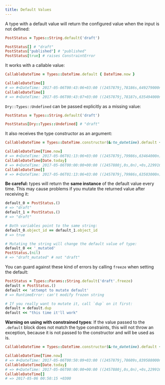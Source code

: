 ```yaml
---
title: Default Values
---
```


A type with a default value will return the configured value when the input is not defined:

``` ruby
PostStatus = Types::String.default('draft')

PostStatus[] # "draft"
PostStatus["published"] # "published"
PostStatus[true] # raises ConstraintError
```

It works with a callable value:

``` ruby
CallableDateTime = Types::DateTime.default { DateTime.now }

CallableDateTime[]
# => #<DateTime: 2017-05-06T00:43:06+03:00 ((2457879j,78186s,649279000n),+10800s,2299161j)>
CallableDateTime[]
# => #<DateTime: 2017-05-06T00:43:07+03:00 ((2457879j,78187s,635494000n),+10800s,2299161j)>
```

`Dry::Types::Undefined` can be passed explicitly as a missing value:

```ruby
PostStatus = Types::String.default('draft')

PostStatus[Dry::Types::Undefined] # "draft"
```

It also receives the type constructor as an argument:

```ruby
CallableDateTime = Types::DateTime.constructor(&:to_datetime).default { |type| type[Time.now] }

CallableDateTime[Time.now]
# => #<DateTime: 2017-05-06T01:13:06+03:00 ((2457879j,79986s,63464000n),+10800s,2299161j)>
CallableDateTime[Date.today]
# => #<DateTime: 2017-05-06T00:00:00+00:00 ((2457880j,0s,0n),+0s,2299161j)>
CallableDateTime[]
# => #<DateTime: 2017-05-06T01:13:06+03:00 ((2457879j,79986s,63503000n),+10800s,2299161j)>
```

**Be careful:** types will return the **same instance** of the default value every time. This may cause problems if you mutate the returned value after receiving it:

```ruby
default_0 = PostStatus.()
# => "draft"
default_1 = PostStatus.()
# => "draft"

# Both variables point to the same string:
default_0.object_id == default_1.object_id
# => true

# Mutating the string will change the default value of type:
default_0 << '_mutated'
PostStatus.(nil)
# => "draft_mutated" # not "draft"
```

You can guard against these kind of errors by calling `freeze` when setting the default:

```ruby
PostStatus = Types::Params::String.default('draft'.freeze)
default = PostStatus.()
default << 'attempt to mutate default'
# => RuntimeError: can't modify frozen string

# If you really want to mutate it, call `dup` on it first:
default = default.dup
default << "this time it'll work"
```

**Warning on using with constrained types**: If the value passed to the `.default` block does not match the type constraints, this will not throw an exception, because it is not passed to the constructor and will be used as is.

```ruby
CallableDateTime = Types::DateTime.constructor(&:to_datetime).default { Time.now }

CallableDateTime[Time.now]
# => #<DateTime: 2017-05-06T00:50:09+03:00 ((2457879j,78609s,839588000n),+10800s,2299161j)>
CallableDateTime[Date.today]
# => #<DateTime: 2017-05-06T00:00:00+00:00 ((2457880j,0s,0n),+0s,2299161j)>
CallableDateTime[]
# => 2017-05-06 00:50:15 +0300
```
